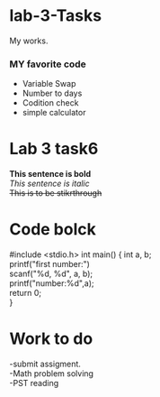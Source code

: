 # lab-3-Tasks
My works.

### MY favorite code
* Variable Swap
* Number to days
* Codition check
* simple calculator

# Lab 3 task6
**This sentence is bold** <br>
*This sentence is italic* <br>
~~This is to be stikrthrough~~<br>

# Code bolck
#include <stdio.h> 
int main() 
{
int a, b; <br>
 printf("first number:")<br>
 scanf("%d, %d", a, b); <br>
 printf("number:%d",a); <br>
 return 0; <br>
}


# Work to do
-submit assigment.<br>
-Math problem solving<br>
-PST reading<br>

